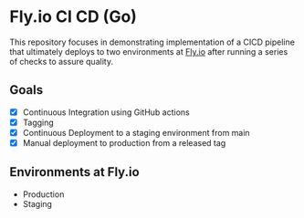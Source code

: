 # Fly.io CI CD (Go)

This repository focuses in demonstrating implementation of a CICD pipeline that ultimately deploys to 
two environments at [Fly.io](https://fly.io) after running a series of checks to assure quality. 

## Goals

- [x] Continuous Integration using GitHub actions
- [x] Tagging
- [x] Continuous Deployment to a staging environment from main
- [x] Manual deployment to production from a released tag

## Environments at Fly.io

- Production
- Staging

